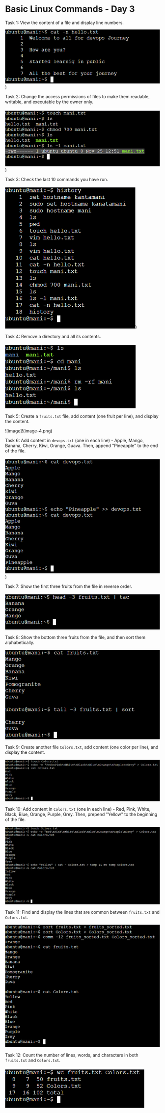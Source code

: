 
# Basic Linux Commands - Day 3

Task 1: View the content of a file and display line numbers.

![image](image-1.png))

Task 2: Change the access permissions of files to make them readable, writable, and executable by the owner only.

![image](image.png))

Task 3: Check the last 10 commands you have run.

![image](image-2.png))

Task 4: Remove a directory and all its contents.

![image](image-3.png)

Task 5: Create a `fruits.txt` file, add content (one fruit per line), and display the content.

![image]!(image-4.png)

Task 6: Add content in `devops.txt` (one in each line) - Apple, Mango, Banana, Cherry, Kiwi, Orange, Guava. Then, append "Pineapple" to the end of the file.

![image](image-5.png))

Task 7: Show the first three fruits from the file in reverse order.

![image](image-6.png)

Task 8: Show the bottom three fruits from the file, and then sort them alphabetically.

![image](image-7.png)

Task 9: Create another file `Colors.txt`, add content (one color per line), and display the content.

![image](image-8.png)

Task 10: Add content in `Colors.txt` (one in each line) - Red, Pink, White, Black, Blue, Orange, Purple, Grey. Then, prepend "Yellow" to the beginning of the file.

![image](image-9.png)

Task 11: Find and display the lines that are common between `fruits.txt` and `Colors.txt`.

![image](image-10.png)

Task 12: Count the number of lines, words, and characters in both `fruits.txt` and `Colors.txt`.

![image](image-11.png)

